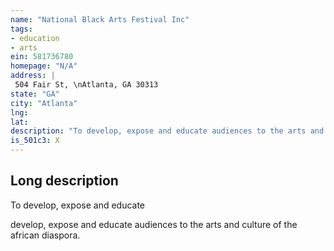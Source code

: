 ```yaml
---
name: "National Black Arts Festival Inc"
tags:
- education
- arts
ein: 581736780
homepage: "N/A"
address: |
 504 Fair St, \nAtlanta, GA 30313
state: "GA"
city: "Atlanta"
lng: 
lat: 
description: "To develop, expose and educate audiences to the arts and culture of the african diaspora. "
is_501c3: X
---
```


## Long description

To develop, expose and educate
  
  develop, expose and educate audiences to the arts and culture of the african diaspora. 
